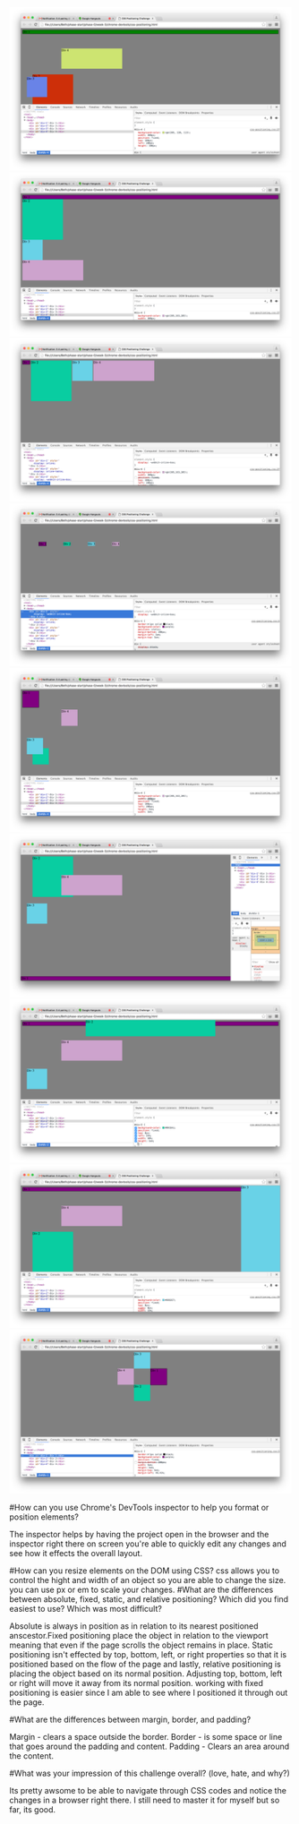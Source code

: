 ![Alt text](imgs/change-the-colors.png)
![Alt text](imgs/column.png)
![Alt text](imgs/row.png)
![Alt text](imgs/make-equidistant.png)
![Alt text](imgs/square.png)
![Alt text](imgs/footer.png)
![Alt text](imgs/header.png)
![Alt text](imgs/sidebar.png)
![Alt text](imgs/get-creative.png)

#How can you use Chrome's DevTools inspector to help you format or position elements?

  The inspector helps by having the project open in the browser and the inspector right there on screen you're able to quickly edit any changes and see how it effects the overall layout.

#How can you resize elements on the DOM using CSS?
  css allows you to control the hight and width of an object so you are able to change the size. you can use px or em to scale your changes.
#What are the differences between absolute, fixed, static, and relative positioning? Which did you find easiest to use? Which was most difficult?

  Absolute is always in position as in relation to its nearest positioned anscestor.Fixed positioning place the object in relation to the viewport meaning that even if the page scrolls the object remains in place. Static positioning isn't effected by top, bottom, left, or right properties so that it is positioned based on the flow of the page and lastly, relative positioning is placing the object based on its normal position. Adjusting top, bottom, left or right will move it away from its normal position. working with fixed positioning is easier since I am able to see where I positioned it through out the page.

#What are the differences between margin, border, and padding?

  Margin - clears a space outside the border.
  Border - is some space or line that goes around the padding and content.
  Padding - Clears an area around the content.

#What was your impression of this challenge overall? (love, hate, and why?)

  Its pretty awsome to be able to navigate through CSS codes and notice the changes in a browser right there. I still need to master it for myself but so far, its good.
